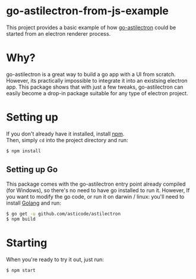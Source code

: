 # go-astilectron-from-js-example

This project provides a basic example of how [go-astilectron](https://github.com/asticode/astilectron) could be started
from an electron renderer process.

# Why?

go-astilectron is a great way to build a go app with a UI from scratch.
However, its practically impossible to integrate it into an existsing electron app.
This package shows that with just a few tweaks, go-astilectron can easily become a drop-in package suitable for any type of electron project.

# Setting up

If you don't already have it installed, install [npm](https://nodejs.org/en/).  
Then, simply `cd` into the project directory and run:

```bash
$ npm install
```

## Setting up Go

This package comes with the go-astilectron entry point already compiled (for Windows), so there's no need to have go installed to run it.
However, If you want to modify the go code, or run it on darwin / linux: you'll need to install [Golang](https://golang.org/dl/) and run:

```bash
$ go get -u github.com/asticode/astilectron
$ npm build
```

# Starting

When you're ready to try it out, just run:

```bash
$ npm start
```
